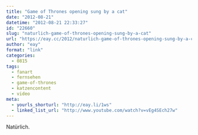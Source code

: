 ```yaml
---
title: "Game of Thrones opening sung by a cat"
date: "2012-08-21"
datetime: "2012-08-21 22:33:27"
id: "22660"
slug: "naturlich-game-of-thrones-opening-sung-by-a-cat"
url: "https://eay.cc/2012/naturlich-game-of-thrones-opening-sung-by-a-cat/"
author: "eay"
format: "link"
categories:
  - 0815
tags:
  - fanart
  - fernsehen
  - game-of-thrones
  - katzencontent
  - video
meta:
  - yourls_shorturl: "http://eay.li/1ws"
  - linked_list_url: "http://www.youtube.com/watch?v=vEg4SEch27w"
---
```


Natürlich.
